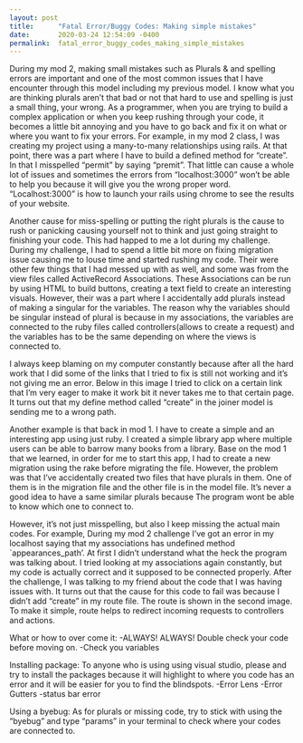 ```yaml
---
layout: post
title:      "Fatal Error/Buggy Codes: Making simple mistakes"
date:       2020-03-24 12:54:09 -0400
permalink:  fatal_error_buggy_codes_making_simple_mistakes
---
```



During my mod 2, making small mistakes such as Plurals & and spelling errors are important and one of the most common issues that I have encounter through this model including my previous model. I know what you are thinking plurals aren’t that bad or not that hard to use and spelling is just a small thing, your wrong. As a programmer, when you are trying to build a complex application or when you keep rushing through your code, it becomes a little bit annoying and you have to go back and fix it on what or where you want to fix your errors. For example, in my mod 2 class, I was creating my project using a many-to-many relationships using rails. At that point, there was a part where I have to build a defined method for “create”. In that I misspelled “permit” by saying “premit”. That little can cause a whole lot of issues and sometimes the errors from “localhost:3000” won’t be able to help you because it will give you the wrong proper word. “Localhost:3000” is how to launch your rails using chrome to see the results of your website.

Another cause for miss-spelling or putting the right plurals is the cause to rush or panicking causing yourself not to think and just going straight to finishing your code. This had happed to me a lot during my challenge. During my challenge, I had to spend a little bit more on fixing migration issue causing me to louse time and started rushing my code. Their were other few things that I had messed up with as well, and some was from the view files called ActiveRecord Associations. These Associations can be run by using HTML to build buttons, creating a text field to create an interesting visuals. However, their was a part where I accidentally add plurals instead of making a singular for the variables. The reason why the variables should be singular instead of plural is because in my associations, the variables are connected to the ruby files called controllers(allows to create a request) and the variables has to be the same depending on where the views is connected to.

I always keep blaming on my computer constantly because after all the hard work that I did some of the links that I tried to fix is still not working and it’s not giving me an error. Below in this image I tried to click on a certain link that I’m very eager to make it work bit it never takes me to that certain page. It turns out that my define method called “create” in the joiner model is sending me to a wrong path.

Another example is that back in mod 1. I have to create a simple and an interesting app using just ruby. I created a simple library app where multiple users can be able to barrow many books from a library. Base on the mod 1 that we learned, in order for me to start this app, I had to create a new migration using the rake before migrating the file. However, the problem was that I’ve accidentally created two files that have plurals in them. One of them is in the migration file and the other file is in the model file. It’s never a good idea to have a same similar plurals because The program wont be able to know which one to connect to.

However, it’s not just misspelling, but also I keep missing the actual main codes. For example, During my mod 2 challenge I’ve got an error in my localhost saying that my associations has undefined method `appearances_path’. At first I didn’t understand what the heck the program was talking about. I tried looking at my associations again constantly, but my code is actually correct and it supposed to be connected properly. After the challenge, I was talking to my friend about the code that I was having issues with. It turns out that the cause for this code to fail was because I didn’t add “create” in my route file. The route is shown in the second image. To make it simple, route helps to redirect incoming requests to controllers and actions.


What or how to over come it:
-ALWAYS! ALWAYS! Double check your code before moving on.
-Check you variables

Installing package:
To anyone who is using using visual studio, please and try to install the packages because it will highlight to where you code has an error and it will be easier for you to find the blindspots.
-Error Lens
-Error Gutters
-status bar error

Using a byebug:
As for plurals or missing code, try to stick with using the “byebug” and type “params” in your terminal to check where your codes are connected to.
